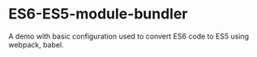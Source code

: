 # ES6-ES5-module-bundler
A demo with basic configuration used to convert ES6 code to ES5 using webpack, babel.

